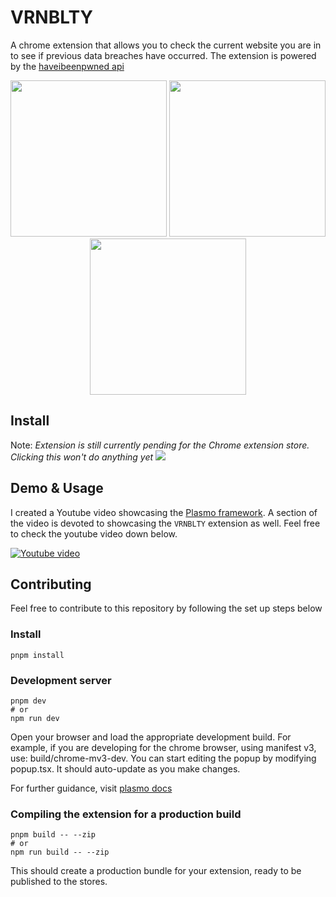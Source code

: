 # VRNBLTY

A chrome extension that allows you to check the current website you are in to see if previous data breaches have occurred. The extension is powered by the [haveibeenpwned api](https://haveibeenpwned.com/)

<p align="center">
  <img src="https://user-images.githubusercontent.com/69985528/174496517-2657aace-9370-4a8b-aba2-1b7b3161b1b8.png" width="250" />
  <img src="https://user-images.githubusercontent.com/69985528/174496590-88b23b30-7fc2-4178-8376-9b590e53fb7a.png" width="250"/>
  <img src="https://user-images.githubusercontent.com/69985528/174496608-85a4632a-e9c9-4912-b3ab-e656caf4c693.png" width="250"/>
</p>

## Install

Note: _Extension is still currently pending for the Chrome extension store. Clicking this won't do anything yet_
<img src="https://storage.googleapis.com/web-dev-uploads/image/WlD8wC6g8khYWPJUsQceQkhXSlv1/iNEddTyWiMfLSwFD6qGq.png" />

## Demo & Usage

I created a Youtube video showcasing the [Plasmo framework](https://www.plasmo.com/). A section of the video is devoted to showcasing the `VRNBLTY` extension as well. Feel free to check the youtube video down below.

[![Youtube video](http://img.youtube.com/vi/Fa2nFDw-dBw/0.jpg)](https://youtu.be/Fa2nFDw-dBw?t=708 "Create a Google Chrome extension with ReactJS | Plasmo quickstart tutorial")

## Contributing

Feel free to contribute to this repository by following the set up steps below

### Install 
```
pnpm install
```

### Development server
```
pnpm dev
# or
npm run dev
```

Open your browser and load the appropriate development build. For example, if you are developing for the chrome browser, using manifest v3, use: build/chrome-mv3-dev.
You can start editing the popup by modifying popup.tsx. It should auto-update as you make changes.

For further guidance, visit [plasmo docs](https://docs.plasmo.com/)

### Compiling the extension for a production build
```
pnpm build -- --zip
# or
npm run build -- --zip
```
This should create a production bundle for your extension, ready to be published to the stores.

